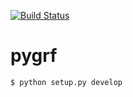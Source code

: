 [![Build Status](https://travis-ci.org/erikcs/pygrf.svg?branch=master)](https://travis-ci.org/erikcs/pygrf)

# pygrf

```bash
$ python setup.py develop
```
